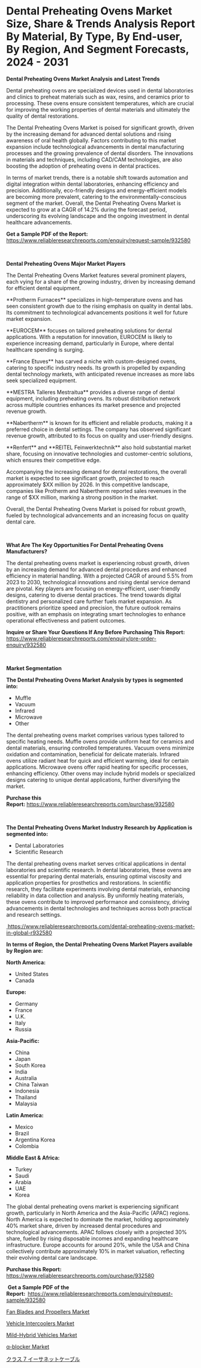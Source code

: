 <p><h1>Dental Preheating Ovens Market Size, Share & Trends Analysis Report By Material, By Type, By End-user, By Region, And Segment Forecasts, 2024 - 2031</h1></p><p><strong>Dental Preheating Ovens Market Analysis and Latest Trends</strong></p>
<p><p>Dental preheating ovens are specialized devices used in dental laboratories and clinics to preheat materials such as wax, resins, and ceramics prior to processing. These ovens ensure consistent temperatures, which are crucial for improving the working properties of dental materials and ultimately the quality of dental restorations. </p><p>The Dental Preheating Ovens Market is poised for significant growth, driven by the increasing demand for advanced dental solutions and rising awareness of oral health globally. Factors contributing to this market expansion include technological advancements in dental manufacturing processes and the growing prevalence of dental disorders. The innovations in materials and techniques, including CAD/CAM technologies, are also boosting the adoption of preheating ovens in dental practices.</p><p>In terms of market trends, there is a notable shift towards automation and digital integration within dental laboratories, enhancing efficiency and precision. Additionally, eco-friendly designs and energy-efficient models are becoming more prevalent, catering to the environmentally-conscious segment of the market. Overall, the Dental Preheating Ovens Market is expected to grow at a CAGR of 14.2% during the forecast period, underscoring its evolving landscape and the ongoing investment in dental healthcare advancements.</p></p>
<p><strong>Get a Sample PDF of the Report:&nbsp;</strong> <a href="https://www.reliableresearchreports.com/enquiry/request-sample/932580">https://www.reliableresearchreports.com/enquiry/request-sample/932580</a></p>
<p>&nbsp;</p>
<p><strong>Dental Preheating Ovens Major Market Players</strong></p>
<p><p>The Dental Preheating Ovens Market features several prominent players, each vying for a share of the growing industry, driven by increasing demand for efficient dental equipment. </p><p>**Protherm Furnaces** specializes in high-temperature ovens and has seen consistent growth due to the rising emphasis on quality in dental labs. Its commitment to technological advancements positions it well for future market expansion.</p><p>**EUROCEM** focuses on tailored preheating solutions for dental applications. With a reputation for innovation, EUROCEM is likely to experience increasing demand, particularly in Europe, where dental healthcare spending is surging.</p><p>**France Etuves** has carved a niche with custom-designed ovens, catering to specific industry needs. Its growth is propelled by expanding dental technology markets, with anticipated revenue increases as more labs seek specialized equipment.</p><p>**MESTRA Talleres Mestraitua** provides a diverse range of dental equipment, including preheating ovens. Its robust distribution network across multiple countries enhances its market presence and projected revenue growth.</p><p>**Nabertherm** is known for its efficient and reliable products, making it a preferred choice in dental settings. The company has observed significant revenue growth, attributed to its focus on quality and user-friendly designs.</p><p>**Renfert** and **REITEL Feinwerktechnik** also hold substantial market share, focusing on innovative technologies and customer-centric solutions, which ensures their competitive edge.</p><p>Accompanying the increasing demand for dental restorations, the overall market is expected to see significant growth, projected to reach approximately $XX million by 2026. In this competitive landscape, companies like Protherm and Nabertherm reported sales revenues in the range of $XX million, marking a strong position in the market.</p><p>Overall, the Dental Preheating Ovens Market is poised for robust growth, fueled by technological advancements and an increasing focus on quality dental care.</p></p>
<p>&nbsp;</p>
<p><strong>What Are The Key Opportunities For Dental Preheating Ovens Manufacturers?</strong></p>
<p><p>The dental preheating ovens market is experiencing robust growth, driven by an increasing demand for advanced dental procedures and enhanced efficiency in material handling. With a projected CAGR of around 5.5% from 2023 to 2030, technological innovations and rising dental service demand are pivotal. Key players are focusing on energy-efficient, user-friendly designs, catering to diverse dental practices. The trend towards digital dentistry and personalized care further fuels market expansion. As practitioners prioritize speed and precision, the future outlook remains positive, with an emphasis on integrating smart technologies to enhance operational effectiveness and patient outcomes.</p></p>
<p><strong>Inquire or Share Your Questions If Any Before Purchasing This Report:</strong> <a href="https://www.reliableresearchreports.com/enquiry/pre-order-enquiry/932580">https://www.reliableresearchreports.com/enquiry/pre-order-enquiry/932580</a></p>
<p>&nbsp;</p>
<p><strong>Market Segmentation</strong></p>
<p><strong>The Dental Preheating Ovens Market Analysis by types is segmented into:</strong></p>
<p><ul><li>Muffle</li><li>Vacuum</li><li>Infrared</li><li>Microwave</li><li>Other</li></ul></p>
<p><p>The dental preheating ovens market comprises various types tailored to specific heating needs. Muffle ovens provide uniform heat for ceramics and dental materials, ensuring controlled temperatures. Vacuum ovens minimize oxidation and contamination, beneficial for delicate materials. Infrared ovens utilize radiant heat for quick and efficient warming, ideal for certain applications. Microwave ovens offer rapid heating for specific processes, enhancing efficiency. Other ovens may include hybrid models or specialized designs catering to unique dental applications, further diversifying the market.</p></p>
<p><strong>Purchase this Report:&nbsp;</strong><a href="https://www.reliableresearchreports.com/purchase/932580">https://www.reliableresearchreports.com/purchase/932580</a></p>
<p>&nbsp;</p>
<p><strong>The Dental Preheating Ovens Market Industry Research by Application is segmented into:</strong></p>
<p><ul><li>Dental Laboratories</li><li>Scientific Research</li></ul></p>
<p><p>The dental preheating ovens market serves critical applications in dental laboratories and scientific research. In dental laboratories, these ovens are essential for preparing dental materials, ensuring optimal viscosity and application properties for prosthetics and restorations. In scientific research, they facilitate experiments involving dental materials, enhancing reliability in data collection and analysis. By uniformly heating materials, these ovens contribute to improved performance and consistency, driving advancements in dental technologies and techniques across both practical and research settings.</p></p>
<p><a href="https://www.reliableresearchreports.com/dental-preheating-ovens-market-in-global-r932580">&nbsp;https://www.reliableresearchreports.com/dental-preheating-ovens-market-in-global-r932580</a></p>
<p><strong>In terms of Region, the Dental Preheating Ovens Market Players available by Region are:</strong></p>
<p>
    <p> <strong> North America: </strong>
        <ul>
            <li>United States</li>
            <li>Canada</li>
        </ul>
        </p> 
    <p> <strong> Europe: </strong>
        <ul>
            <li>Germany</li>
            <li>France</li>
            <li>U.K.</li>
            <li>Italy</li>
            <li>Russia</li>
        </ul>
        </p> 
    <p> <strong> Asia-Pacific: </strong>
        <ul>
            <li>China</li>
            <li>Japan</li>
            <li>South Korea</li>
            <li>India</li>
            <li>Australia</li>
            <li>China Taiwan</li>
            <li>Indonesia</li>
            <li>Thailand</li>
            <li>Malaysia</li>
        </ul>
        </p> 
    <p> <strong> Latin America: </strong>
        <ul>
            <li>Mexico</li>
            <li>Brazil</li>
            <li>Argentina Korea</li>
            <li>Colombia</li>
        </ul>
        </p> 
    <p> <strong> Middle East & Africa: </strong>
        <ul>
            <li>Turkey</li>
            <li>Saudi</li>
            <li>Arabia</li>
            <li>UAE</li>
            <li>Korea</li>
        </ul>
    </p>
    </p>
<p><p>The global dental preheating ovens market is experiencing significant growth, particularly in North America and the Asia-Pacific (APAC) regions. North America is expected to dominate the market, holding approximately 40% market share, driven by increased dental procedures and technological advancements. APAC follows closely with a projected 30% share, fueled by rising disposable incomes and expanding healthcare infrastructure. Europe accounts for around 20%, while the USA and China collectively contribute approximately 10% in market valuation, reflecting their evolving dental care landscape.</p></p>
<p><strong>Purchase this Report: </strong><a href="https://www.reliableresearchreports.com/purchase/932580">https://www.reliableresearchreports.com/purchase/932580</a></p>
<p>&nbsp;<strong>Get a Sample PDF of the Report:&nbsp;&nbsp;</strong><a href="https://www.reliableresearchreports.com/enquiry/request-sample/932580">https://www.reliableresearchreports.com/enquiry/request-sample/932580</a></p>
<p><strong></strong></p>
<p><p><a href="https://medium.com/@ivethfonsecal571/the-global-fan-blades-and-propellers-market-is-expected-to-witness-a-compound-annual-growth-rate-693d066ff578">Fan Blades and Propellers Market</a></p><p><a href="https://issuu.com/reportprime-2/docs/vehicle-intercoolers-market-size-20_08e35feb30af40">Vehicle Intercoolers Market</a></p><p><a href="https://issuu.com/reportprime-2/docs/mild-hybrid-vehicles-market-size-20_274f3d61566a30">Mild-Hybrid Vehicles Market</a></p><p><a href="https://github.com/AshikRahman991/Market-Research-Report-List-1/blob/main/a-blocker-market.md">α-blocker Market</a></p><p><a href="https://medium.com/@harper17bmoles/class-7-ethernet-cable-market-%E3%81%AE%E3%82%B0%E3%83%AD%E3%83%BC%E3%83%90%E3%83%AB%E5%B8%82%E5%A0%B4%E6%A6%82%E8%A6%81%E3%81%AF-%E4%B8%96%E7%95%8C%E3%81%8A%E3%82%88%E3%81%B3%E4%B8%BB%E8%A6%81%E5%B8%82%E5%A0%B4%E3%81%AB%E3%81%8A%E3%81%91%E3%82%8B%E6%A5%AD%E7%95%8C%E3%81%AB%E5%BD%B1%E9%9F%BF%E3%82%92%E4%B8%8E%E3%81%88%E3%82%8B%E4%B8%BB%E8%A6%81%E3%81%AA%E3%83%88%E3%83%AC%E3%83%B3%E3%83%89%E3%81%AB%E3%81%A4%E3%81%84%E3%81%A6-%E7%8B%AC%E8%87%AA%E3%81%AE%E8%A6%96%E7%82%B9%E3%82%92%E6%8F%90%E4%BE%9B%E3%81%97%E3%81%BE%E3%81%99-11ae7aeb4c2a">クラス 7 イーサネットケーブル</a></p></p>